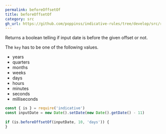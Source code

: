```yaml
---
permalink: beforeOffsetOf
title: beforeOffsetOf
category: src
gh_url: https://github.com/poppinss/indicative-rules/tree/develop/src/raw/beforeOffsetOf.ts
---
```


Returns a boolean telling if input date is before the given
offset or not.
 
The `key` has to be one of the following values.
 
- years
- quarters
- months
- weeks
- days
- hours
- minutes
- seconds
- milliseconds
 
```js
const { is } = require('indicative')
const inputDate = new Date().setDate(new Date().getDate() - 11)
 
if (is.beforeOffsetOf(inputDate, 10, 'days')) {
}
```